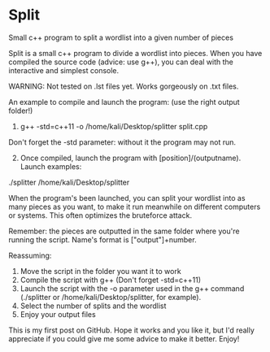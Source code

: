 # Split
Small c++ program to split a wordlist into a given number of pieces

Split is a small c++ program to divide a wordlist into pieces.
When you have compiled the source code (advice: use g++), you can deal with the interactive and simplest console.

WARNING: Not tested on .lst files yet. Works gorgeously on .txt files.

An example to compile and launch the program: (use the right output folder!)

1)  g++ -std=c++11 -o /home/kali/Desktop/splitter split.cpp

Don't forget the -std parameter: without it the program may not run.

2) Once compiled, launch the program with [position]/(outputname).
Launch examples:

  ./splitter
  /home/kali/Desktop/splitter

When the program's been launched, you can split your wordlist into as many pieces as you want, to make it run meanwhile on different computers or systems. This often optimizes the bruteforce attack.

Remember: the pieces are outputted in the same folder where you're running the script. Name's format is ["output"]+number.

Reassuming:

  1) Move the script in the folder you want it to work
  2) Compile the script with g++ (Don't forget -std=c++11)
  3) Launch the script with the -o parameter used in the g++ command (./splitter or /home/kali/Desktop/splitter, for example).
  4) Select the number of splits and the wordlist
  5) Enjoy your output files
  
This is my first post on GitHub. Hope it works and you like it, but I'd really appreciate if you could give me some advice to make it better.
Enjoy!
